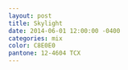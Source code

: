 ```yaml
---
layout: post
title: Skylight
date: 2014-06-01 12:00:00 -0400
categories: mix
color: C8E0E0
pantone: 12-4604 TCX
---
```


